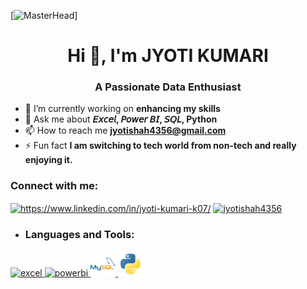 [![MasterHead ]( https://media.istockphoto.com/id/1286642964/photo/analyst-working-with-business-analytics-and-data-management-system-on-computer-to-make-report.jpg?s=612x612&w=0&k=20&c=Qo8jWvG-RtH2UIMRg0OlU8IWl4ve-Ups5kydf3TzgXs=)]
<h1 align="center">Hi 👋, I'm JYOTI KUMARI </h1>
<h3 align="center">A Passionate Data Enthusiast </h3>


- 🔭 I’m currently working on **enhancing my skills**
- 💬 Ask me about **𝘌𝘹𝘤𝘦𝘭, 𝘗𝘰𝘸𝘦𝘳 𝘉𝘐, 𝘚𝘘𝘓, Python**
- 📫 How to reach me **jyotishah4356@gmail.com**
- ⚡ Fun fact **I am switching to tech world from non-tech and really enjoying it.**

<h3 align="left">Connect with me:</h3>
<p align="left">
<a href="https://www.linkedin.com/in/jyoti-kumari-k07/" target="blank"><img align="center" src="https://raw.githubusercontent.com/rahuldkjain/github-profile-readme-generator/master/src/images/icons/Social/linked-in-alt.svg" alt="https://www.linkedin.com/in/jyoti-kumari-k07/" height="30" width="40" /></a>
<a href="https://www.hackerrank.com/profile/jyotishah4356" target="blank"><img align="center" src="https://raw.githubusercontent.com/rahuldkjain/github-profile-readme-generator/master/src/images/icons/Social/hackerrank.svg" alt="jyotishah4356" height="30" width="40" /></a>
</p>

- <h3 align="left">Languages and Tools:</h3>
<p align="left"><a href="https://www.microsoft.com/en-us/microsoft-365/excel" target="_blank" 
rel="noreferrer"> <img src="https://img.icons8.com/color/512/microsoft-excel-2019--v1.png"
alt="excel" width="40" height="40"/> </a> <a href="https://powerbi.microsoft.com/en-au/" target="_blank" 
rel="noreferrer"> <img src="https://img.icons8.com/color/1x/power-bi.png" alt="powerbi" width="40" height="40"/> </a> <a href="https://www.mysql.com/" target="_blank"
rel="noreferrer"> <img
src="https://raw.githubusercontent.com/devicons/devicon/master/icons/mysql/mysql-original-wordmark.svg" alt="mysql" width="40" height="40"/> </a> <a 
href="https://www.python.org" target="_blank" rel="noreferrer"> <img
src="https://raw.githubusercontent.com/devicons/devicon/master/icons/python/python-original.svg" alt="python" width="40" height="40"/> </a> </p>
                                                                  
